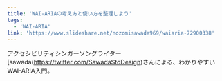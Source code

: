 ```yaml
---
title: 'WAI-ARIAの考え方と使い方を整理しよう'
tags:
  - 'WAI-ARIA'
link: 'https://www.slideshare.net/nozomisawada969/waiaria-72900338'
---
```


アクセシビリティシンガーソングライター[sawada(https://twitter.com/SawadaStdDesign)さんによる、わかりやすいWAI-ARIA入門。